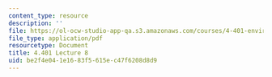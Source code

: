 ```yaml
---
content_type: resource
description: ''
file: https://ol-ocw-studio-app-qa.s3.amazonaws.com/courses/4-401-environmental-technologies-in-buildings-fall-2018/be2f4e041e1683f5615ec47f6208d8d9_MIT4_401F18_lec8.pdf
file_type: application/pdf
resourcetype: Document
title: 4.401 Lecture 8
uid: be2f4e04-1e16-83f5-615e-c47f6208d8d9
---
```

